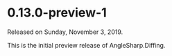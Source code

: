 # 0.13.0-preview-1

Released on Sunday, November 3, 2019.

This is the initial preview release of AngleSharp.Diffing. 
